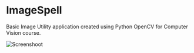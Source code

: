 # ImageSpell
Basic Image Utility application created using Python OpenCV for Computer Vision course.

![Screenshoot](https://dl.dropboxusercontent.com/u/26863830/github/imagespell.png)
